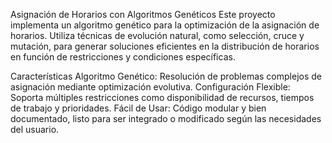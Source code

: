 Asignación de Horarios con Algoritmos Genéticos
Este proyecto implementa un algoritmo genético para la optimización de la asignación de horarios. Utiliza técnicas de evolución natural, como selección, cruce y mutación, para generar soluciones eficientes en la distribución de horarios en función de restricciones y condiciones específicas.

Características
Algoritmo Genético: Resolución de problemas complejos de asignación mediante optimización evolutiva.
Configuración Flexible: Soporta múltiples restricciones como disponibilidad de recursos, tiempos de trabajo y prioridades.
Fácil de Usar: Código modular y bien documentado, listo para ser integrado o modificado según las necesidades del usuario.
